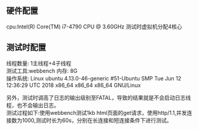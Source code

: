 ## 硬件配置  
cpu:Intel(R) Core(TM) i7-4790 CPU @ 3.60GHz  测试时虚拟机分配4核心  
## 测试时配置
线程数量: 1主线程+4子线程  
测试工具:webbench
内存: 8G  
操作系统: Linux ubuntu 4.13.0-46-generic #51-Ubuntu SMP Tue Jun 12 12:36:29 UTC 2018 x86_64 x86_64 x86_64 GNU/Linux  

另外，测试时调高了日志的输出级别至FATAL，导致的结果就是不会启动日志线程，也不会输出日志。  
测试过程如下:使用webbench测试1kb html页面的get请求，使用http/1.1,并发连接数为1000,测试时长为60s，分别在长连接和短连接条件下进行测试。  
